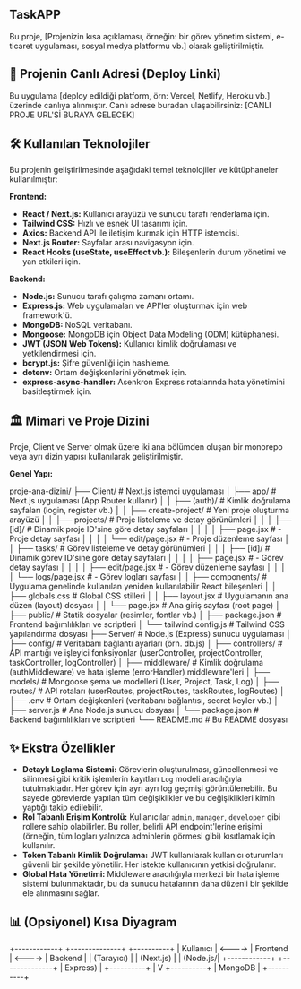 ## TaskAPP
Bu proje, [Projenizin kısa açıklaması, örneğin: bir görev yönetim sistemi, e-ticaret uygulaması, sosyal medya platformu vb.] olarak geliştirilmiştir.

## 🔗 Projenin Canlı Adresi (Deploy Linki)

Bu uygulama [deploy edildiği platform, örn: Vercel, Netlify, Heroku vb.] üzerinde canlıya alınmıştır.
Canlı adrese buradan ulaşabilirsiniz: [CANLI PROJE URL'Sİ BURAYA GELECEK]

## 🛠️ Kullanılan Teknolojiler

Bu projenin geliştirilmesinde aşağıdaki temel teknolojiler ve kütüphaneler kullanılmıştır:

**Frontend:**
* **React / Next.js:** Kullanıcı arayüzü ve sunucu tarafı renderlama için.
* **Tailwind CSS:** Hızlı ve esnek UI tasarımı için.
* **Axios:** Backend API ile iletişim kurmak için HTTP istemcisi.
* **Next.js Router:** Sayfalar arası navigasyon için.
* **React Hooks (useState, useEffect vb.):** Bileşenlerin durum yönetimi ve yan etkileri için.

**Backend:**
* **Node.js:** Sunucu tarafı çalışma zamanı ortamı.
* **Express.js:** Web uygulamaları ve API'ler oluşturmak için web framework'ü.
* **MongoDB:** NoSQL veritabanı.
* **Mongoose:** MongoDB için Object Data Modeling (ODM) kütüphanesi.
* **JWT (JSON Web Tokens):** Kullanıcı kimlik doğrulaması ve yetkilendirmesi için.
* **bcrypt.js:** Şifre güvenliği için hashleme.
* **dotenv:** Ortam değişkenlerini yönetmek için.
* **express-async-handler:** Asenkron Express rotalarında hata yönetimini basitleştirmek için.

## 🏛️ Mimari ve Proje Dizini

Proje, Client ve Server olmak üzere iki ana bölümden oluşan bir monorepo veya ayrı dizin yapısı kullanılarak geliştirilmiştir.

**Genel Yapı:**

proje-ana-dizini/
├── Client/                     # Next.js istemci uygulaması
│   ├── app/                      # Next.js uygulaması (App Router kullanır)
│   │   ├── (auth)/               # Kimlik doğrulama sayfaları (login, register vb.)
│   │   ├── create-project/       # Yeni proje oluşturma arayüzü
│   │   ├── projects/             # Proje listeleme ve detay görünümleri
│   │   │   ├── [id]/             # Dinamik proje ID'sine göre detay sayfaları
│   │   │   │   ├── page.jsx      #   - Proje detay sayfası
│   │   │   │   └── edit/page.jsx #   - Proje düzenleme sayfası
│   │   ├── tasks/                # Görev listeleme ve detay görünümleri
│   │   │   ├── [id]/             # Dinamik görev ID'sine göre detay sayfaları
│   │   │   │   ├── page.jsx      #   - Görev detay sayfası
│   │   │   │   ├── edit/page.jsx #   - Görev düzenleme sayfası
│   │   │   │   └── logs/page.jsx #   - Görev logları sayfası
│   │   ├── components/           # Uygulama genelinde kullanılan yeniden kullanılabilir React bileşenleri
│   │   ├── globals.css           # Global CSS stilleri
│   │   ├── layout.jsx            # Uygulamanın ana düzen (layout) dosyası
│   │   └── page.jsx              # Ana giriş sayfası (root page)
│   ├── public/                   # Statik dosyalar (resimler, fontlar vb.)
│   ├── package.json              # Frontend bağımlılıkları ve scriptleri
│   └── tailwind.config.js        # Tailwind CSS yapılandırma dosyası
├── Server/                      # Node.js (Express) sunucu uygulaması
│   ├── config/                   # Veritabanı bağlantı ayarları (örn. db.js)
│   ├── controllers/              # API mantığı ve işleyici fonksiyonlar (userController, projectController, taskController, logController)
│   ├── middleware/               # Kimlik doğrulama (authMiddleware) ve hata işleme (errorHandler) middleware'leri
│   ├── models/                   # Mongoose şema ve modelleri (User, Project, Task, Log)
│   ├── routes/                   # API rotaları (userRoutes, projectRoutes, taskRoutes, logRoutes)
│   ├── .env                      # Ortam değişkenleri (veritabanı bağlantısı, secret keyler vb.)
│   ├── server.js                 # Ana Node.js sunucu dosyası
│   └── package.json              # Backend bağımlılıkları ve scriptleri
└── README.md                     # Bu README dosyası               


## ✨ Ekstra Özellikler

* **Detaylı Loglama Sistemi:** Görevlerin oluşturulması, güncellenmesi ve silinmesi gibi kritik işlemlerin kayıtları `Log` modeli aracılığıyla tutulmaktadır. Her görev için ayrı ayrı log geçmişi görüntülenebilir. Bu sayede görevlerde yapılan tüm değişiklikler ve bu değişiklikleri kimin yaptığı takip edilebilir.
* **Rol Tabanlı Erişim Kontrolü:** Kullanıcılar `admin`, `manager`, `developer` gibi rollere sahip olabilirler. Bu roller, belirli API endpoint'lerine erişimi (örneğin, tüm logları yalnızca adminlerin görmesi gibi) kısıtlamak için kullanılır.
* **Token Tabanlı Kimlik Doğrulama:** JWT kullanılarak kullanıcı oturumları güvenli bir şekilde yönetilir. Her istekte kullanıcının yetkisi doğrulanır.
* **Global Hata Yönetimi:** Middleware aracılığıyla merkezi bir hata işleme sistemi bulunmaktadır, bu da sunucu hatalarının daha düzenli bir şekilde ele alınmasını sağlar.

## 📊 (Opsiyonel) Kısa Diyagram

+------------+        +--------------+        +----------+
|  Kullanıcı | <----> |   Frontend   | <----> |  Backend |
| (Tarayıcı) |        |  (Next.js)   |        | (Node.js/|
+------------+        +--------------+        | Express) |
+----------+
|
V
+----------+
| MongoDB  |
+----------+